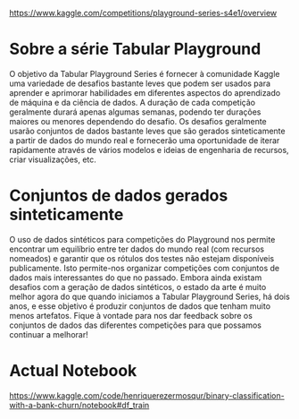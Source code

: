 https://www.kaggle.com/competitions/playground-series-s4e1/overview

# Sobre a série Tabular Playground
O objetivo da Tabular Playground Series é fornecer à comunidade Kaggle uma variedade de desafios bastante leves que podem ser usados para aprender e aprimorar habilidades em diferentes aspectos do aprendizado de máquina e da ciência de dados. A duração de cada competição geralmente durará apenas algumas semanas, podendo ter durações maiores ou menores dependendo do desafio. Os desafios geralmente usarão conjuntos de dados bastante leves que são gerados sinteticamente a partir de dados do mundo real e fornecerão uma oportunidade de iterar rapidamente através de vários modelos e ideias de engenharia de recursos, criar visualizações, etc.

# Conjuntos de dados gerados sinteticamente
O uso de dados sintéticos para competições do Playground nos permite encontrar um equilíbrio entre ter dados do mundo real (com recursos nomeados) e garantir que os rótulos dos testes não estejam disponíveis publicamente. Isto permite-nos organizar competições com conjuntos de dados mais interessantes do que no passado. Embora ainda existam desafios com a geração de dados sintéticos, o estado da arte é muito melhor agora do que quando iniciamos a Tabular Playground Series, há dois anos, e esse objetivo é produzir conjuntos de dados que tenham muito menos artefatos. Fique à vontade para nos dar feedback sobre os conjuntos de dados das diferentes competições para que possamos continuar a melhorar!

# Actual Notebook 

https://www.kaggle.com/code/henriquerezermosqur/binary-classification-with-a-bank-churn/notebook#df_train
